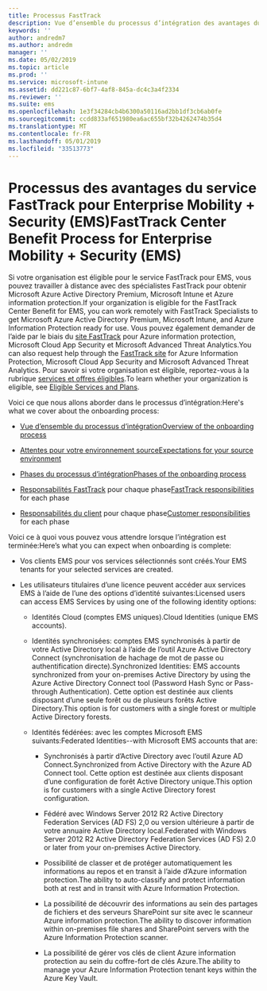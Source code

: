 ```yaml
---
title: Processus FastTrack
description: Vue d’ensemble du processus d’intégration des avantages du centre FastTrack
keywords: ''
author: andredm7
ms.author: andredm
manager: ''
ms.date: 05/02/2019
ms.topic: article
ms.prod: ''
ms.service: microsoft-intune
ms.assetid: dd221c87-6bf7-4af8-845a-dc4c3a4f2334
ms.reviewer: ''
ms.suite: ems
ms.openlocfilehash: 1e3f34284cb4b6300a50116ad2bb1df3cb6ab0fe
ms.sourcegitcommit: ccdd833af651980ea6ac655bf32b4262474b35d4
ms.translationtype: MT
ms.contentlocale: fr-FR
ms.lasthandoff: 05/01/2019
ms.locfileid: "33513773"
---
```

# <a name="fasttrack-center-benefit-process-for-enterprise-mobility--security-ems"></a><span data-ttu-id="dd55c-103">Processus des avantages du service FastTrack pour Enterprise Mobility + Security (EMS)</span><span class="sxs-lookup"><span data-stu-id="dd55c-103">FastTrack Center Benefit Process for Enterprise Mobility + Security (EMS)</span></span>
<span data-ttu-id="dd55c-104">Si votre organisation est éligible pour le service FastTrack pour EMS, vous pouvez travailler à distance avec des spécialistes FastTrack pour obtenir Microsoft Azure Active Directory Premium, Microsoft Intune et Azure information protection.</span><span class="sxs-lookup"><span data-stu-id="dd55c-104">If your organization is eligible for the FastTrack Center Benefit for EMS, you can work remotely with FastTrack Specialists to get Microsoft Azure Active Directory Premium, Microsoft Intune, and Azure Information Protection ready for use.</span></span> <span data-ttu-id="dd55c-105">Vous pouvez également demander de l’aide par le biais du [site FastTrack](https://www.microsoft.com/fasttrack/microsoft-365/ems) pour Azure information protection, Microsoft Cloud App Security et Microsoft Advanced Threat Analytics.</span><span class="sxs-lookup"><span data-stu-id="dd55c-105">You can also request help through the [FastTrack site](https://www.microsoft.com/fasttrack/microsoft-365/ems) for Azure Information Protection, Microsoft Cloud App Security and Microsoft Advanced Threat Analytics.</span></span> <span data-ttu-id="dd55c-106">Pour savoir si votre organisation est éligible, reportez-vous à la rubrique [services et offres éligibles](M365-eligible-services-and-plans.md).</span><span class="sxs-lookup"><span data-stu-id="dd55c-106">To learn whether your organization is eligible, see [Eligible Services and Plans](M365-eligible-services-and-plans.md).</span></span>


<span data-ttu-id="dd55c-107">Voici ce que nous allons aborder dans le processus d’intégration:</span><span class="sxs-lookup"><span data-stu-id="dd55c-107">Here's what we cover about the onboarding process:</span></span>

-   [<span data-ttu-id="dd55c-108">Vue d’ensemble du processus d’intégration</span><span class="sxs-lookup"><span data-stu-id="dd55c-108">Overview of the onboarding process</span></span>](EMS-fasttrack-benefit-overview.md)

-   [<span data-ttu-id="dd55c-109">Attentes pour votre environnement source</span><span class="sxs-lookup"><span data-stu-id="dd55c-109">Expectations for your source environment</span></span>](EMS-source-environment-expectations.md)

-   [<span data-ttu-id="dd55c-110">Phases du processus d’intégration</span><span class="sxs-lookup"><span data-stu-id="dd55c-110">Phases of the onboarding process</span></span>](EMS-onboarding-phases.md)

-   <span data-ttu-id="dd55c-111">[Responsabilités FastTrack](EMS-fasttrack-responsibilities.md) pour chaque phase</span><span class="sxs-lookup"><span data-stu-id="dd55c-111">[FastTrack responsibilities](EMS-fasttrack-responsibilities.md) for each phase</span></span>

-   <span data-ttu-id="dd55c-112">[Responsabilités du client](EMS-your-responsibilities.md) pour chaque phase</span><span class="sxs-lookup"><span data-stu-id="dd55c-112">[Customer responsibilities](EMS-your-responsibilities.md) for each phase</span></span>

<span data-ttu-id="dd55c-113">Voici ce à quoi vous pouvez vous attendre lorsque l’intégration est terminée:</span><span class="sxs-lookup"><span data-stu-id="dd55c-113">Here’s what you can expect when onboarding is complete:</span></span>

-   <span data-ttu-id="dd55c-114">Vos clients EMS pour vos services sélectionnés sont créés.</span><span class="sxs-lookup"><span data-stu-id="dd55c-114">Your EMS tenants for your selected services are created.</span></span>

-   <span data-ttu-id="dd55c-115">Les utilisateurs titulaires d’une licence peuvent accéder aux services EMS à l’aide de l’une des options d’identité suivantes:</span><span class="sxs-lookup"><span data-stu-id="dd55c-115">Licensed users can access EMS Services by using one of the following identity options:</span></span>

    -   <span data-ttu-id="dd55c-116">Identités Cloud (comptes EMS uniques).</span><span class="sxs-lookup"><span data-stu-id="dd55c-116">Cloud Identities (unique EMS accounts).</span></span>

    -   <span data-ttu-id="dd55c-117">Identités synchronisées: comptes EMS synchronisés à partir de votre Active Directory local à l’aide de l’outil Azure Active Directory Connect (synchronisation de hachage de mot de passe ou authentification directe).</span><span class="sxs-lookup"><span data-stu-id="dd55c-117">Synchronized Identities: EMS accounts synchronized from your on-premises Active Directory by using the Azure Active Directory Connect tool (Password Hash Sync or Pass-through Authentication).</span></span> <span data-ttu-id="dd55c-118">Cette option est destinée aux clients disposant d’une seule forêt ou de plusieurs forêts Active Directory.</span><span class="sxs-lookup"><span data-stu-id="dd55c-118">This option is for customers with a single forest or multiple Active Directory forests.</span></span>

    -   <span data-ttu-id="dd55c-119">Identités fédérées: avec les comptes Microsoft EMS suivants:</span><span class="sxs-lookup"><span data-stu-id="dd55c-119">Federated Identities--with Microsoft EMS accounts that are:</span></span>

        -   <span data-ttu-id="dd55c-120">Synchronisés à partir d’Active Directory avec l’outil Azure AD Connect.</span><span class="sxs-lookup"><span data-stu-id="dd55c-120">Synchronized from Active Directory with the Azure AD Connect tool.</span></span> <span data-ttu-id="dd55c-121">Cette option est destinée aux clients disposant d’une configuration de forêt Active Directory unique.</span><span class="sxs-lookup"><span data-stu-id="dd55c-121">This option is for customers with a single Active Directory forest configuration.</span></span>

        -   <span data-ttu-id="dd55c-122">Fédéré avec Windows Server 2012 R2 Active Directory Federation Services (AD FS) 2,0 ou version ultérieure à partir de votre annuaire Active Directory local.</span><span class="sxs-lookup"><span data-stu-id="dd55c-122">Federated with Windows Server 2012 R2 Active Directory Federation Services (AD FS) 2.0 or later from your on-premises Active Directory.</span></span>

        -   <span data-ttu-id="dd55c-123">Possibilité de classer et de protéger automatiquement les informations au repos et en transit à l’aide d’Azure information protection.</span><span class="sxs-lookup"><span data-stu-id="dd55c-123">The ability to auto-classify and protect information both at rest and in transit with Azure Information Protection.</span></span> 

        -   <span data-ttu-id="dd55c-124">La possibilité de découvrir des informations au sein des partages de fichiers et des serveurs SharePoint sur site avec le scanneur Azure information protection.</span><span class="sxs-lookup"><span data-stu-id="dd55c-124">The ability to discover information within on-premises file shares and SharePoint servers with the Azure Information Protection scanner.</span></span> 

        -   <span data-ttu-id="dd55c-125">La possibilité de gérer vos clés de client Azure information protection au sein du coffre-fort de clés Azure.</span><span class="sxs-lookup"><span data-stu-id="dd55c-125">The ability to manage your Azure Information Protection tenant keys within the Azure Key Vault.</span></span> 

